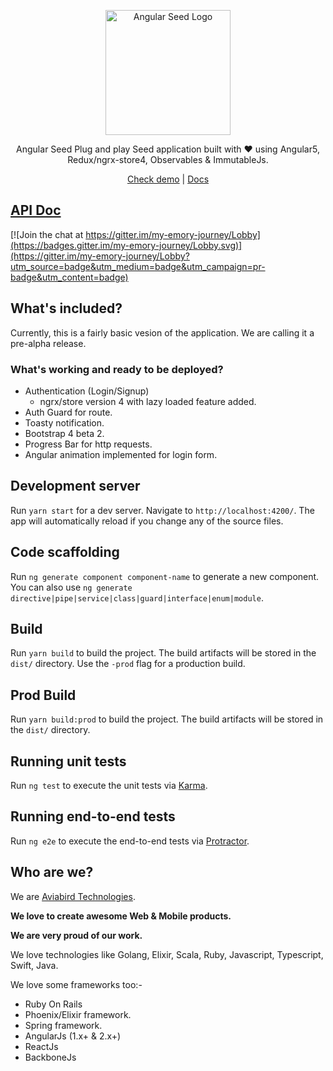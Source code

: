 <p align="center">
  <a href="https://my-emory-journey.firebaseapp.com/" target='_blank'>
    <img alt="Angular Seed Logo" title="AngularSeed Logo" src="https://res.cloudinary.com/aviabird/image/upload/v1510377563/angular-seed/logo.png" width="200">
  </a>
</p>

<p align="center">
  Angular Seed Plug and play Seed application built with ❤️  using Angular5, Redux/ngrx-store4, Observables & ImmutableJs.
</p>

<p align="center">
  <a href="https://my-emory-journey.firebaseapp.com/" target='_blank'>Check demo</a> | <a href="https://aviabird.github.io/angular-seed/" target="_blank">Docs </a>
</p>

## [API Doc](https://documenter.getpostman.com/view/1691659/angular-seed/77mY1dq)

[![Join the chat at https://gitter.im/my-emory-journey/Lobby](https://badges.gitter.im/my-emory-journey/Lobby.svg)](https://gitter.im/my-emory-journey/Lobby?utm_source=badge&utm_medium=badge&utm_campaign=pr-badge&utm_content=badge)

## What's included?
Currently, this is a fairly basic vesion of the application. We are calling it a pre-alpha release.

### What's working and ready to be deployed?
* Authentication (Login/Signup)
  * ngrx/store version 4 with lazy loaded feature added.
* Auth Guard for route.
* Toasty notification.
* Bootstrap 4 beta 2.
* Progress Bar for http requests.
* Angular animation implemented for login form.

## Development server

Run `yarn start` for a dev server. Navigate to `http://localhost:4200/`. The app will automatically reload if you change any of the source files.

## Code scaffolding

Run `ng generate component component-name` to generate a new component. You can also use `ng generate directive|pipe|service|class|guard|interface|enum|module`.

## Build

Run `yarn build` to build the project. The build artifacts will be stored in the `dist/` directory. Use the `-prod` flag for a production build.

## Prod Build
Run `yarn build:prod` to build the project. The build artifacts will be stored in the `dist/` directory.

## Running unit tests

Run `ng test` to execute the unit tests via [Karma](https://karma-runner.github.io).

## Running end-to-end tests

Run `ng e2e` to execute the end-to-end tests via [Protractor](http://www.protractortest.org/).

## Who are we?

We are [Aviabird Technologies](https://aviabird.com).

__We love to create awesome Web & Mobile products.__

__We are very proud of our work.__

We love technologies like Golang, Elixir, Scala, Ruby, Javascript, Typescript, Swift, Java.

We love some frameworks too:-
* Ruby On Rails
* Phoenix/Elixir framework.
* Spring framework.
* AngularJs (1.x+ & 2.x+)
* ReactJs
* BackboneJs

